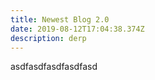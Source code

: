 ```yaml
---
title: Newest Blog 2.0
date: 2019-08-12T17:04:38.374Z
description: derp
---
```

asdfasdfasdfasdfasd
